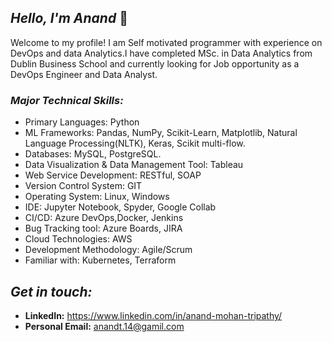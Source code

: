 ## *Hello, I'm Anand* 👋

Welcome to my profile! I am Self motivated programmer with experience on DevOps and data Analytics.I have completed MSc. in Data Analytics from Dublin Business School and currently looking for Job opportunity as a DevOps Engineer and Data Analyst. 


### *Major Technical Skills:* ###
* Primary Languages: Python
* ML Frameworks: Pandas, NumPy, Scikit-Learn, Matplotlib, Natural Language Processing(NLTK), Keras, Scikit multi-flow.
* Databases: MySQL, PostgreSQL.
* Data Visualization & Data Management Tool: Tableau
* Web Service Development: RESTful, SOAP
* Version Control System: GIT
* Operating System: Linux, Windows
* IDE: Jupyter Notebook, Spyder, Google Collab
* CI/CD: Azure DevOps,Docker, Jenkins
* Bug Tracking tool: Azure Boards, JIRA
* Cloud Technologies: AWS
* Development Methodology: Agile/Scrum
* Familiar with: Kubernetes, Terraform

## *Get in touch:* ##
- **LinkedIn:** https://www.linkedin.com/in/anand-mohan-tripathy/
- **Personal Email:** anandt.14@gamil.com
